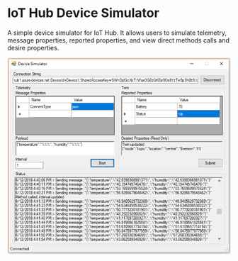 # IoT Hub Device Simulator

A simple device simulator for IoT Hub. It allows users to simulate telemetry, message properties, reported properties, and view direct methods calls and desire properties.

![alt text](images/screen.png "Screen")
